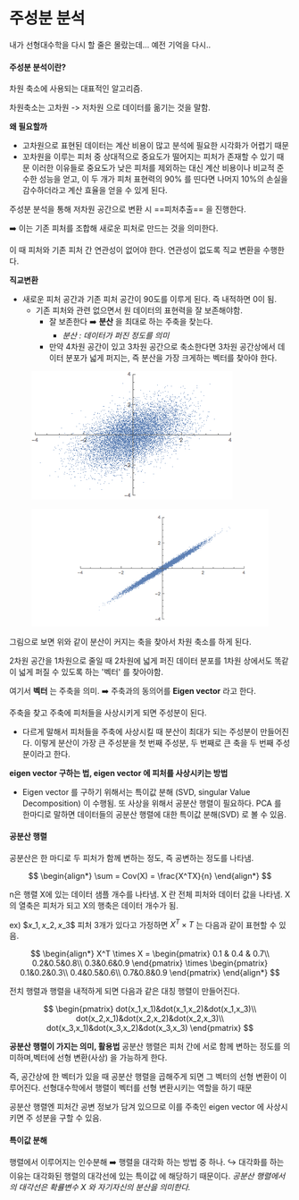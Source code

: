 # 주성분 분석

내가 선형대수학을 다시 할 줄은 몰랐는데... 예전 기억을 다시..

#### 주성분 분석이란?

차원 축소에 사용되는 대표적인 알고리즘.

차원축소는 고차원 -> 저차원 으로 데이터를 옮기는 것을 말함.

**왜 필요할까**

* 고차원으로 표현된 데이터는 계산 비용이 많고 분석에 필요한 시각화가 어렵기 때문
* 꼬차원을 이루는 피처 중 상대적으로 중요도가 떨어지는 피처가 존재할 수 있기 때문 이러한 이유들로 중요도가 낮은 피처를 제외하는 대신 계산 비용이나 비교적 준수한 성능을 얻고, 이 두 개가 피처 표현력의 90% 를 띤다면 나머지 10%의 손실을 감수하더라고 계산 효율을 얻을 수 있게 된다.

주성분 분석을 통해 저차원 공간으로 변환 시 ==피처추출== 을 진행한다.&#x20;

➡️ 이는 기존 피처를 조합해 새로운 피처로 만드는 것을 의미한다.&#x20;

이 때 피처와 기존 피처 간 연관성이 없어야 한다. 연관성이 없도록 직교 변환을 수행한다.

**직교변환**&#x20;

* 새로운 피처 공간과 기존 피처 공간이 90도를 이루게 된다. 즉 내적하면 0이 됨.&#x20;
  * 기존 피처와 관련 없으면서 원 데이터의 표현력을 잘 보존해야함.&#x20;
    * 잘 보존한다 ➡️ **분산** 을 최대로 하는 주축을 찾는다.&#x20;
      * _분산 : 데이터가 퍼진 정도를 의미_&#x20;
    * 만약 4차원 공간이 있고 3차원 공간으로 축소한다면 3차원 공간상에서 데이터 분포가 넓게 퍼지는, 즉 분산을 가장 크게하는 벡터를 찾아야 한다.

<figure><img src="../.gitbook/assets/Pasted image 20231229115745.png" alt=""><figcaption></figcaption></figure>

<figure><img src="../.gitbook/assets/Pasted image 20231229115825.png" alt=""><figcaption></figcaption></figure>

그림으로 보면 위와 같이 분산이 커지는 축을 찾아서 차원 축소를 하게 된다.

2차원 공간을 1차원으로 줄일 때 2차원에 넓게 퍼진 데이터 분포를 1차원 상에서도 똑같이 넓게 퍼질 수 있도록 하는 '벡터' 를 찾아야함.

여기서 **벡터** 는 주축을 의미. ➡️ 주축과의 동의어를 **Eigen vector** 라고 한다.

주축을 찾고 주축에 피처들을 사상시키게 되면 주성분이 된다.&#x20;

* 다르게 말해서 피처들을 주축에 사상시킬 때 분산이 최대가 되는 주성분이 만들어진다. 이렇게 분산이 가장 큰 주성분을 첫 번째 주성분, 두 번째로 큰 축을 두 번째 주성분이라고 한다.

**eigen vector 구하는 법, eigen vector 에 피처를 사상시키는 방법**

* &#x20;Eigen vector 를 구하기 위해서는 특이값 분해 (SVD, singular Value Decomposition) 이 수행됨. 또 사상을 위해서 공분산 행렬이 필요하다. PCA 를 한마디로 말하면 데이터들의 공분산 행렬에 대한 특이값 분해(SVD) 로 볼 수 있음.

#### 공분산 행렬

공분산은 한 마디로 두 피처가 함께 변하는 정도, 즉 공변하는 정도를 나타냄.

$$
\begin{align*} \sum = Cov(X) = \frac{X^TX}{n} \end{align*}
$$

n은 행렬 X에 있는 데이터 샘플 개수를 나타냄. X 란 전체 피처와 데이터 값을 나타냄. X의 열축은 피처가 되고 X의 행축은 데이터 개수가 됨.

ex) \$$x\_1, x\_2, x\_3\$$ 피처 3개가 있다고 가정하면 $X^T \times T$ 는 다음과 같이 표현할 수 있음.

$$
\begin{align*} X^T \times X = \begin{pmatrix} 0.1 & 0.4 & 0.7\\ 0.2&0.5&0.8\\ 0.3&0.6&0.9 \end{pmatrix} \times \begin{pmatrix} 0.1&0.2&0.3\\ 0.4&0.5&0.6\\ 0.7&0.8&0.9 \end{pmatrix} \end{align*}
$$

전치 행렬과 행렬을 내적하게 되면 다음과 같은 대칭 행렬이 만들어진다.

$$
\begin{pmatrix} dot(x_1,x_1)&dot(x_1,x_2)&dot(x_1,x_3)\\ dot(x_2,x_1)&dot(x_2,x_2)&dot(x_2,x_3)\\ dot(x_3,x_1)&dot(x_3,x_2)&dot(x_3,x_3) \end{pmatrix}
$$

**공분산 행렬이 가지는 의미, 활용법** 공분산 행렬은 피처 간에 서로 함께 변하는 정도를 의미하며,벡터에 선형 변환(사상) 을 가능하게 한다.

즉, 공간상에 한 벡터가 있을 때 공분산 행렬을 곱해주게 되면 그 벡터의 선형 변환이 이루어진다. 선형대수학에서 행렬이 벡터를 선형 변환시키는 역할을 하기 때문

공분산 행렬엔 피처간 공변 정보가 담겨 있으므로 이를 주축인 eigen vector 에 사상시키면 주 성분을 구할 수 있음.

#### 특이값 분해

행렬에서 이루어지는 인수분해 ➡️ 행렬을 대각화 하는 방법 중 하나. ↪️ 대각화를 하는 이유는 대각화된 행렬의 대각선에 있는 특이값 에 해당하기 때문이다. _공분산 행렬에서의 대각선은 확률변수 X 와 자기자신의 분산을 의미한다._
